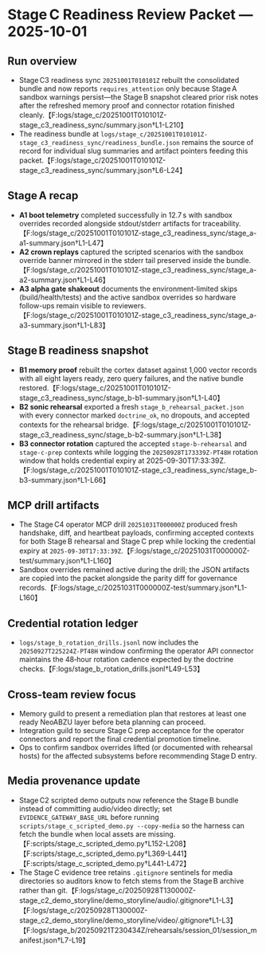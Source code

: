 # Stage C Readiness Review Packet — 2025-10-01

## Run overview
- Stage C3 readiness sync `20251001T010101Z` rebuilt the consolidated bundle and now reports `requires_attention` only because Stage A sandbox warnings persist—the Stage B snapshot cleared prior risk notes after the refreshed memory proof and connector rotation finished cleanly.【F:logs/stage_c/20251001T010101Z-stage_c3_readiness_sync/summary.json†L1-L210】
- The readiness bundle at `logs/stage_c/20251001T010101Z-stage_c3_readiness_sync/readiness_bundle.json` remains the source of record for individual slug summaries and artifact pointers feeding this packet.【F:logs/stage_c/20251001T010101Z-stage_c3_readiness_sync/summary.json†L6-L24】

## Stage A recap
- **A1 boot telemetry** completed successfully in 12.7 s with sandbox overrides recorded alongside stdout/stderr artifacts for traceability.【F:logs/stage_c/20251001T010101Z-stage_c3_readiness_sync/stage_a-a1-summary.json†L1-L47】
- **A2 crown replays** captured the scripted scenarios with the sandbox override banner mirrored in the stderr tail preserved inside the bundle.【F:logs/stage_c/20251001T010101Z-stage_c3_readiness_sync/stage_a-a2-summary.json†L1-L46】
- **A3 alpha gate shakeout** documents the environment-limited skips (build/health/tests) and the active sandbox overrides so hardware follow-ups remain visible to reviewers.【F:logs/stage_c/20251001T010101Z-stage_c3_readiness_sync/stage_a-a3-summary.json†L1-L83】

## Stage B readiness snapshot
- **B1 memory proof** rebuilt the cortex dataset against 1,000 vector records with all eight layers ready, zero query failures, and the native bundle restored.【F:logs/stage_c/20251001T010101Z-stage_c3_readiness_sync/stage_b-b1-summary.json†L1-L40】
- **B2 sonic rehearsal** exported a fresh `stage_b_rehearsal_packet.json` with every connector marked `doctrine_ok`, no dropouts, and accepted contexts for the rehearsal bridge.【F:logs/stage_c/20251001T010101Z-stage_c3_readiness_sync/stage_b-b2-summary.json†L1-L38】
- **B3 connector rotation** captured the accepted `stage-b-rehearsal` and `stage-c-prep` contexts while logging the `20250928T173339Z-PT48H` rotation window that holds credential expiry at 2025-09-30T17:33:39Z.【F:logs/stage_c/20251001T010101Z-stage_c3_readiness_sync/stage_b-b3-summary.json†L1-L66】

## MCP drill artifacts
- The Stage C4 operator MCP drill `20251031T000000Z` produced fresh handshake, diff, and heartbeat payloads, confirming accepted contexts for both Stage B rehearsal and Stage C prep while locking the credential expiry at `2025-09-30T17:33:39Z`.【F:logs/stage_c/20251031T000000Z-test/summary.json†L1-L160】
- Sandbox overrides remained active during the drill; the JSON artifacts are copied into the packet alongside the parity diff for governance records.【F:logs/stage_c/20251031T000000Z-test/summary.json†L1-L160】

## Credential rotation ledger
- `logs/stage_b_rotation_drills.jsonl` now includes the `20250927T225224Z-PT48H` window confirming the operator API connector maintains the 48‑hour rotation cadence expected by the doctrine checks.【F:logs/stage_b_rotation_drills.jsonl†L49-L53】

## Cross-team review focus
- Memory guild to present a remediation plan that restores at least one ready NeoABZU layer before beta planning can proceed.
- Integration guild to secure Stage C prep acceptance for the operator connectors and report the final credential promotion timeline.
- Ops to confirm sandbox overrides lifted (or documented with rehearsal hosts) for the affected subsystems before recommending Stage D entry.

## Media provenance update
- Stage C2 scripted demo outputs now reference the Stage B bundle instead of committing audio/video directly; set `EVIDENCE_GATEWAY_BASE_URL` before running `scripts/stage_c_scripted_demo.py --copy-media` so the harness can fetch the bundle when local assets are missing.【F:scripts/stage_c_scripted_demo.py†L152-L208】【F:scripts/stage_c_scripted_demo.py†L369-L441】【F:scripts/stage_c_scripted_demo.py†L441-L472】
- The Stage C evidence tree retains `.gitignore` sentinels for media directories so auditors know to fetch stems from the Stage B archive rather than git.【F:logs/stage_c/20250928T130000Z-stage_c2_demo_storyline/demo_storyline/audio/.gitignore†L1-L3】【F:logs/stage_c/20250928T130000Z-stage_c2_demo_storyline/demo_storyline/video/.gitignore†L1-L3】【F:logs/stage_b/20250921T230434Z/rehearsals/session_01/session_manifest.json†L7-L19】
